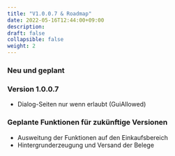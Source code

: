 ```yaml
---
title: "V1.0.0.7 & Roadmap"
date: 2022-05-16T12:44:00+09:00
description: 
draft: false
collapsible: false
weight: 2
---
```

### Neu und geplant

### Version 1.0.0.7
- Dialog-Seiten nur wenn erlaubt (GuiAllowed)

### Geplante Funktionen für zukünftige Versionen
- Ausweitung der Funktionen auf den Einkaufsbereich
- Hintergrunderzeugung und Versand der Belege
